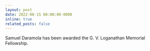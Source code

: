 ```yaml
---
layout: post
date: 2022-08-15 00:00:00-0000
inline: true
related_posts: false
---
```


Samuel Daramola has been awarded the G. V. Loganathan Memorial Fellowship.